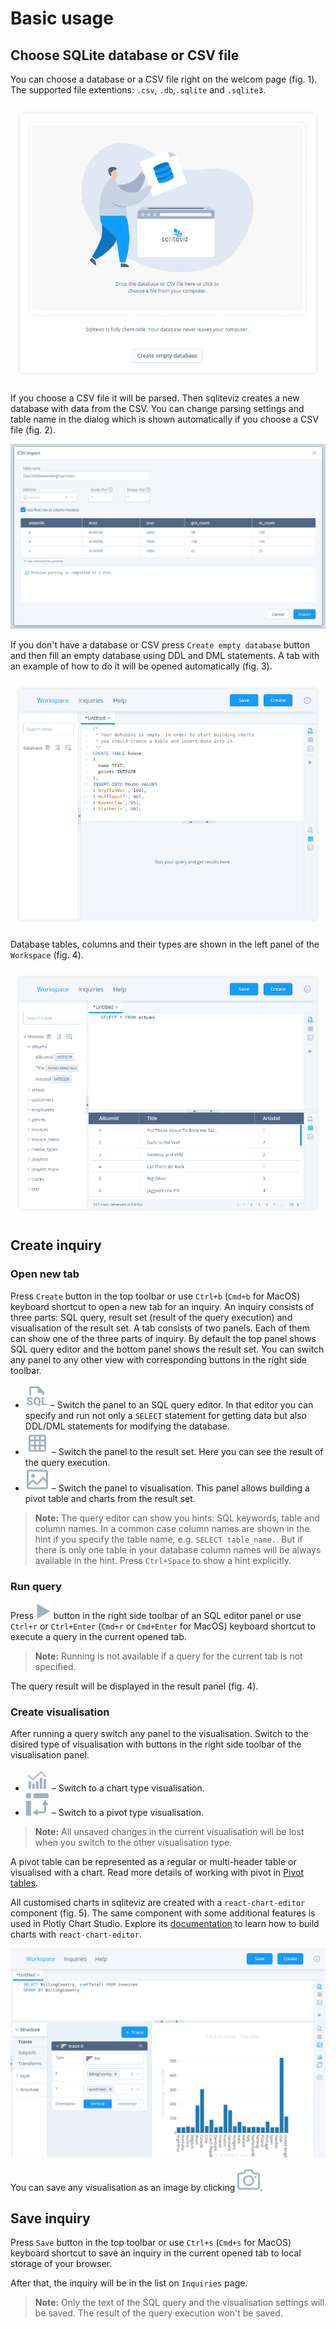 # Basic usage

## Choose SQLite database or CSV file

You can choose a database or a CSV file right on the welcom page (fig. 1). The
supported file extentions: `.csv`, `.db`,`.sqlite` and `.sqlite3`.

![Fig. 1: Welcome page](./img/Screenshot_welcome.png)


If you choose a CSV file it will be parsed. Then sqliteviz creates a new
database with data from the CSV. You can change parsing settings and table name
in the dialog which is shown automatically if you choose a CSV file (fig. 2).

![Fig. 2: CSV import dialog](./img/Screenshot_csv.png?0.15.0)


If you don't have a database or CSV press `Create empty database` button and
then fill an empty database using DDL and DML statements. A tab with an example
of how to do it will be opened automatically (fig. 3).

![Fig. 3: Workspace (empty database)](./img/Screenshot_editor.png?0.15.0)


Database tables, columns and their types are shown in the left panel of the
`Workspace` (fig. 4).

![Fig. 4: Workspace (not empty database)](./img/Screenshot_editor_with_db.png?0.15.0)


## Create inquiry

### Open new tab

Press `Create` button in the top toolbar or use `Ctrl+b` (`Cmd+b` for MacOS)
keyboard shortcut to open a new tab for an inquiry. An inquiry consists of three
parts: SQL query, result set (result of the query execution) and visualisation
of the result set. A tab consists of two panels. Each of them can show one of
the three parts of inquiry. By default the top panel shows SQL query editor and
the bottom panel shows the result set. You can switch any panel to any other
view with corresponding buttons in the right side toolbar.

* ![](./img/sql.svg) – Switch the panel to an SQL query editor. In that
  editor you can specify and run not only a `SELECT` statement for getting data
  but also DDL/DML statements for modifying the database.
* ![](./img/table.svg) – Switch the panel to the result set. Here you
  can see the result of the query execution.
* ![](./img/visualisation.svg) – Switch the panel to visualisation. This
  panel allows building a pivot table and charts from the result set.

> **Note:** The query editor can show you hints: SQL keywords, table and column
> names. In a common case column names are shown in the hint if you specify the
> table name, e.g. `SELECT table_name.`. But if there is only one table in your
> database column names will be always available in the hint. Press `Ctrl+Space`
> to show a hint explicitly.

### Run query

Press ![](./img/run.svg) button in the right side toolbar of an SQL
editor panel or use `Ctrl+r` or `Ctrl+Enter` (`Cmd+r` or `Cmd+Enter` for MacOS)
keyboard shortcut to execute a query in the current opened tab.

> **Note:**  Running is not available if a query for the current tab is not
> specified.

The query result will be displayed in the result panel (fig. 4).

### Create visualisation

After running a query switch any panel to the visualisation.  Switch to the
disired type of visualisation with buttons in the right side toolbar of the
visualisation panel.

* ![](./img/chart.svg) – Switch to a chart type visualisation.
* ![](./img/pivot.svg) – Switch to a pivot type visualisation.

> **Note:**  All unsaved changes in the current visualisation will be lost when
> you switch to the other visualisation type.

A pivot table can be represented as a regular or multi-header table or
visualised with a chart.
Read more details of working with pivot in [Pivot tables][2].

All customised charts in sqliteviz are created with a `react-chart-editor`
component (fig. 5). The same component with some additional features is used in
Plotly Chart Studio. Explore its [documentation][1] to learn how to build charts
with `react-chart-editor`.

![Fig. 5: Visualisation with a chart](./img/Screenshot_chart.png?0.15.0)

You can save any visualisation as an image by clicking ![](./img/camera.svg).

## Save inquiry

Press `Save` button in the top toolbar or use `Ctrl+s` (`Cmd+s` for MacOS)
keyboard shortcut to save an inquiry in the current opened tab to local storage
of your browser.

After that, the inquiry will be in the list on `Inquiries` page.

> **Note:**  Only the text of the SQL query and the visualisation settings will
> be saved. The result of the query execution won't be saved.

[1]: https://plotly.com/chart-studio-help/tutorials/#basic
[2]: Pivot-table
